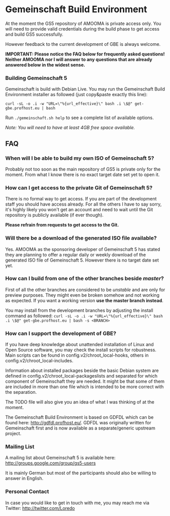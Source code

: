 # Gemeinschaft Build Environment

At the moment the GS5 repository of AMOOMA is private access only.
You will need to provide valid credentials during the build phase to get access and build GS5 successfully.

However feedback to the current development of GBE is always welcome.

**IMPORTANT: Please notice the FAQ below for frequently asked questions!
Neither AMOOMA nor I will answer to any questions that are already answered below in the widest sense.**


### Building Gemeinschaft 5

Gemeinschaft is build with Debian Live.
You may run the Gemeinschaft Build Environment installer as followed (just copy&paste exactly this line):

`curl -sL -o .i -w "URL=\"%{url_effective}\" bash .i \$@" get-gbe.profhost.eu | bash`

Run `./gemeinschaft.sh help` to see a complete list of available options.

*Note: You will need to have at least 4GB free space available.*



## FAQ

### When will I be able to build my own ISO of Gemeinschaft 5?
Probably not too soon as the main repository of GS5 is private only for the moment. From what I know there is no exact target date set yet to open it.


### How can I get access to the private Git of Gemeinschaft 5?
There is no formal way to get access. If you are part of the development staff you should have access already.
For all the others I have to say sorry, it's highly likely you won't get an account and need to wait until the Git repository is publicly available (if ever though).

**Please refrain from requests to get access to the Git.**


### Will there be a download of the generated ISO file available?
Yes. AMOOMA as the sponsoring developer of Gemeinschaft 5 has stated they are planning to offer a regular daily or weekly download of the generated ISO file of Gemeinschaft 5. However there is no target date set yet.


### How can I build from one of the other branches beside *master*?
First of all the other branches are considered to be *unstable* and are only for preview purposes. They might even be broken somehow and not working as expected.
If you want a working version **use the master branch instead**.

You may install from the development branches by adjusting the install command as followed:
`curl -sL -o .i -w "URL=\"%{url_effective}\" bash .i \$@" get-gbe.profhost.eu | bash -s <BRANCH>`


### How can I support the development of GBE?
If you have deep knowledge about unattended installation of Linux and Open Source software, you may check the install scripts for robustness.
Main scripts can be found in config.v2/chroot_local-hooks, others in config.v2/chroot_local-includes.

Information about installed packages beside the basic Debian system are defined in config.v2/chroot_local-packageslists and separated for which component of Gemeinschaft they are needed. It might be that some of them are included in more than one file which is intended to be more correct with the separation.

The TODO file will also give you an idea of what I was thinking of at the moment.

The Gemeinschaft Build Environment is based on GDFDL which can be found here: http://gdfdl.profhost.eu/.
GDFDL was originally written for Gemeinschaft first and is now available as a separate/generic upstream project.


### Mailing List
A mailing list about Gemeinschaft 5 is available here:
http://groups.google.com/group/gs5-users

It is mainly German but most of the participants should also be willing to answer in English.


### Personal Contact
In case you would like to get in touch with me,
you may reach me via Twitter: http://twitter.com/Loredo
